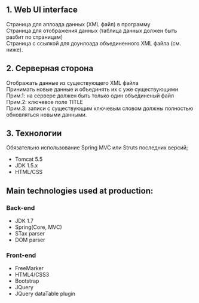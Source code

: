 <h2>1. Web UI interface </h2>

<p>Cтраница для аплоада данных (XML файл) в программу</br>
    Cтраница для отображения данных (таблица данных должен быть разбит по страницам)</br>
    Cтраница с ссылкой для доунлоада объединенного XML файла (см. ниже).</p>

<h2>2. Серверная сторона</h2>

<p>Отображать данные из существующего XML файла</br>
    Принимать новые данные и объединять их с уже существующими</br>
    Прим.1: на сервере должен быть только один объединеный файл</br>
    Прим.2: ключевое поле TITLE</br>
    Прим.3: записи с существующим ключевым словом должны полностью обновляться новыми данными.</p>

<h2>3. Технологии</h2>

<p>Обязательно использование Spring MVC или Struts последних версий;</P>
<ul>
    <li>Tomcat 5.5</li>
    <li>JDK 1.5.х</li>
    <li>HTML/CSS</li>
</ul>

<h2>Main technologies used at production:</h2>

<h3>Back-end</h3>
<ul>
    <li>JDK 1.7</li>
    <li>Spring(Core, MVC)</li>
    <li>STax parser</li>
    <li>DOM parser</li>
</ul>

<h3>Front-end</h3>
<ul>
    <li>FreeMarker</li>
    <li>HTML4/CSS3</li>
    <li>Bootstrap</li>
    <li>JQuery</li>
    <li>JQuery dataTable plugin</li>
</ul>
